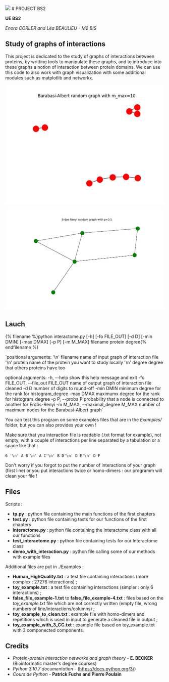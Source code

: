 <img src="https://upload.wikimedia.org/wikipedia/fr/thumb/6/6c/Logo_Universit%C3%A9_Rennes_1_.svg/1280px-Logo_Universit%C3%A9_Rennes_1_.svg.png" height="100px"/>
# PROJECT BS2

**UE BS2**

*Enora CORLER and Léa BEAULIEU - M2 BIS*

## Study of graphs of interactions

This project is dedicated to the study of graphs of interactions between proteins, by writting tools to manipulate these graphs, and to introduce into these graphs a notion of interaction between protein domains. We can use this code to also work with graph visualization with some additional modules such as matplotlib and networkx.


![alt text](https://github.com/enoracrl/Project_BS2/blob/ad7e867e07980f579b3b512e7c86ef483c7507a3/barabasi-albert_graph.png)

![alt text](https://github.com/enoracrl/Project_BS2/blob/efd063e27c90e9a6af51ae892363fc335a654ede/erdos-renyi_graph.png)

## Lauch

{% filename %}python interactome.py [-h] [-fo FILE_OUT] [-d D] [-min DMIN] [-max DMAX] [-p P] [-m M_MAX] filename protein degree{% endfilename %}

`positional arguments: '\n'
  filename              name of input graph of interaction file '\n'
  protein               name of the protein you want to study locally '\n'
  degree                degree that others proteins have too

optional arguments:
  -h, --help            show this help message and exit
  -fo FILE_OUT, --file_out FILE_OUT
                        name of output graph of interaction file cleaned
  -d D                  number of digits to round-off
  -min DMIN             minimum degree for the rank for histogram_degree
  -max DMAX             maximumx degree for the rank for histogram_degree
  -p P, --proba P       probability that a node is connected to another for
                        Erdös-Renyi
  -m M_MAX, --maximal_degree M_MAX
                        number of maximum nodes for the Barabasi-Albert graph`

You can test this program on some examples files that are in the *Examples/* folder, but you can also provides your own !

Make sure that you interaction file is readable (.txt format for example), not empty, with a couple of interactions per line separated by a tabulation or a space like that :

`6 '\n'
A B'\n'
A C'\n'
B D'\n'
D E'\n'
D F `

Don't worry if you forgot to put the number of interactions of your graph (first line) or you put interactions twice or homo-dimers : our programm will clean your file !

## Files 

Scripts :
* **tp.py** : python file containing the main functions of the first chapters 
* **test.py** : python file containing tests for our functions of the first chapters 
* **interactome.py** : python file containing the Interactome class with all our functions
* **test_interactome.py** : python file containing tests for our Interactome class
* **demo_with_interaction.py** : python file calling some of our methods with example files 

Additional files are put in ./Examples :
* **Human_HighQuality.txt** : a test file containing interactions (more complex : 27276 interactions) ;
* **toy_example.txt** : a test file containing interactions (simpler : only 6 interactions) ;
* **false_file_example-1.txt** to **false_file_example-4.txt** : files based on the *toy_example.txt* file which are not correctly written (empty file, wrong numbers of line/interactions/columns) ;
* **toy_example_to_clean.txt** : example file with homo-dimers and repetitions which is used in input to generate a cleaned file in output ;
* **toy_example_with_3_CC.txt** : example file based on toy_example.txt with 3 componected components.

## Credits 
* *Protein-protein interaction networks and graph theory* - **E. BECKER** (Bioinformatic master's degree courses)
* *Python 3.10.7 documentation* - (https://docs.python.org/3/)
* *Cours de Python* - **Patrick Fuchs and Pierre Poulain**
